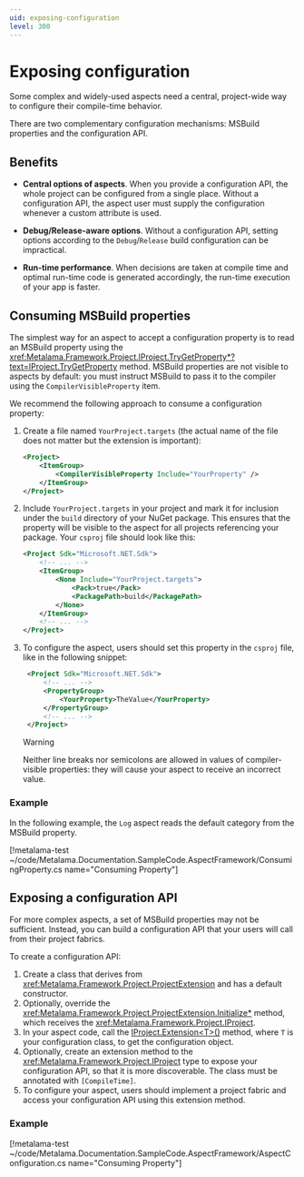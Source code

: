 ```yaml
---
uid: exposing-configuration
level: 300
---
```

# Exposing configuration

Some complex and widely-used aspects need a central, project-wide way to configure their compile-time behavior.

There are two complementary configuration mechanisms: MSBuild properties and the configuration API.

## Benefits

* **Central options of aspects**. When you provide a configuration API, the whole project can be configured from a single place. Without a configuration API, the aspect user must supply the configuration whenever a custom attribute is used.

* **Debug/Release-aware options**. Without a configuration API, setting options according to the `Debug`/`Release` build configuration can be impractical.

* **Run-time performance**. When decisions are taken at compile time and optimal run-time code is generated accordingly, the run-time execution of your app is faster.


## Consuming MSBuild properties

The simplest way for an aspect to accept a configuration property is to read an MSBuild property using the <xref:Metalama.Framework.Project.IProject.TryGetProperty*?text=IProject.TryGetProperty> method. MSBuild properties are not visible to aspects by default: you must instruct MSBuild to pass it to the compiler using the `CompilerVisibleProperty` item.

We recommend the following approach to consume a configuration property:

1. Create a file named `YourProject.targets` (the actual name of the file does not matter but the extension is important):

    ```xml
    <Project>
        <ItemGroup>
            <CompilerVisibleProperty Include="YourProperty" />
        </ItemGroup>
    </Project>
    ```


2. Include `YourProject.targets` in your project and mark it for inclusion under the `build` directory of your NuGet package. This ensures that the property will be visible to the aspect for all projects referencing your package. Your `csproj` file should look like this:

    ```xml
    <Project Sdk="Microsoft.NET.Sdk">
        <!-- ... -->
        <ItemGroup>
            <None Include="YourProject.targets">
                <Pack>true</Pack>
                <PackagePath>build</PackagePath>
            </None>
        </ItemGroup>
        <!-- ... -->
    </Project>
    ```

3. To configure the aspect, users should set this property in the `csproj` file, like in the following snippet:

   ```xml
    <Project Sdk="Microsoft.NET.Sdk">
        <!-- ... -->
        <PropertyGroup>
            <YourProperty>TheValue</YourProperty>
        </PropertyGroup>
        <!-- ... -->
    </Project>
    ```

     > [!WARNING]
     > Neither line breaks nor semicolons are allowed in values of compiler-visible properties: they will cause your aspect to receive an incorrect value.


### Example

In the following example, the `Log` aspect reads the default category from the MSBuild property.

[!metalama-test ~/code/Metalama.Documentation.SampleCode.AspectFramework/ConsumingProperty.cs name="Consuming Property"]


## Exposing a configuration API

For more complex aspects, a set of MSBuild properties may not be sufficient. Instead, you can build a configuration API that your users will call from their project fabrics.

To create a configuration API:

1. Create a class that derives from <xref:Metalama.Framework.Project.ProjectExtension> and has a default constructor.
2. Optionally, override the <xref:Metalama.Framework.Project.ProjectExtension.Initialize*> method, which receives the <xref:Metalama.Framework.Project.IProject>.
3. In your aspect code, call the [IProject.Extension\<T>()](xref:Metalama.Framework.Project.IProject.Extension*) method, where `T` is your configuration class, to get the configuration object.
4. Optionally, create an extension method to the <xref:Metalama.Framework.Project.IProject> type to expose your configuration API, so that it is more discoverable. The class must be annotated with `[CompileTime]`.
5. To configure your aspect, users should implement a project fabric and access your configuration API using this extension method.

### Example

[!metalama-test ~/code/Metalama.Documentation.SampleCode.AspectFramework/AspectConfiguration.cs name="Consuming Property"]

